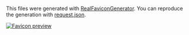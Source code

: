 This files were generated with [RealFaviconGenerator](https://realfavicongenerator.net). You can reproduce the generation with [request.json](request.json).

[![Favicon preview](https://realfavicongenerator.net/featured_favicons/previews/p1ao21h8aetv96tndg51gptpeq6.png)](https://realfavicongenerator.net/featured_favicons/p1ao21h8aetv96tndg51gptpeq6)
